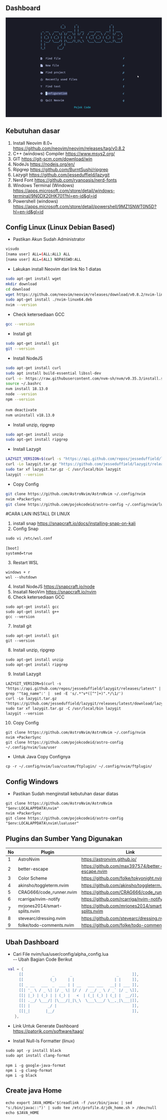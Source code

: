 ## Dashboard

![home!](img/home.png)

## Kebutuhan dasar

1. Install Neovim 8.0+ https://github.com/neovim/neovim/releases/tag/v0.8.2
2. C++ (windows) Compiler https://www.msys2.org/
3. GIT https://git-scm.com/download/win
4. NodeJs https://nodejs.org/en/
5. Ripgrep https://github.com/BurntSushi/ripgrep
6. Lazygit https://github.com/jesseduffield/lazygit
7. Nerd Font https://github.com/ryanoasis/nerd-fonts
8. Windows Terminal (Windows) https://apps.microsoft.com/store/detail/windows-terminal/9N0DX20HK701?hl=en-id&gl=id
9. Powershell (windows) https://apps.microsoft.com/store/detail/powershell/9MZ1SNWT0N5D?hl=en-id&gl=id

## Config Linux (Linux Debian Based)

- Pastikan Akun Sudah Administrator

```bash
visudo
[nama user] ALL=(ALL:ALL) ALL
[nama user] ALL=(ALL) NOPASSWD:ALL
```

- Lakukan install Neovim dari link No 1 diatas

```bash
sudo apt-get install wget
mkdir download
cd download
wget https://github.com/neovim/neovim/releases/download/v0.8.2/nvim-linux64.deb
sudo apt-get install ./nvim-linux64.deb
nvim --version
```

- Check ketersediaan GCC

```bash
gcc --version
```

- Install git

```bash
sudo apt-get install git
git --version
```

- Install NodeJS

```bash
sudo apt-get install curl
sudo apt install build-essential libssl-dev
curl -o- https://raw.githubusercontent.com/nvm-sh/nvm/v0.35.3/install.sh | bash
source ~/.bashrc
nvm install 18.13.0
node --version
npm --version

nvm deactivate
nvm uninstall v18.13.0
```

- Install unzip, ripgrep

```bash
sudo apt-get install unzip
sudo apt-get install ripgrep
```

- Install Lazygit

```bash
LAZYGIT_VERSION=$(curl -s "https://api.github.com/repos/jesseduffield/lazygit/releases/latest" | grep '"tag_name":' |  sed -E 's/.*"v*([^"]+)".*/\1/')
curl -Lo lazygit.tar.gz "https://github.com/jesseduffield/lazygit/releases/latest/download/lazygit_${LAZYGIT_VERSION}_Linux_x86_64.tar.gz"
sudo tar xf lazygit.tar.gz -C /usr/local/bin lazygit
lazygit --version
```

- Copy Config

```bash
git clone https://github.com/AstroNvim/AstroNvim ~/.config/nvim
nvim +PackerSync
git clone https://github.com/pojokcodeid/astro-config ~/.config/nvim/lua/user
```

#CARA LAIN INSTALL DI LINUX

1. install snap
   https://snapcraft.io/docs/installing-snap-on-kali
2. Config Snap

```
sudo vi /etc/wsl.conf

[boot]
systemd=true
```

3. Restart WSL

```
windows + r
wsl --shutdown
```

4. Install NodeJS
   https://snapcraft.io/node
5. Insatall NeoVim
   https://snapcraft.io/nvim
6. Check ketersediaan GCC

```
sudo apt-get install gcc
sudo apt-get install g++
gcc --version
```

7. Install git

```
sudo apt-get install git
git --version
```

8. Install unzip, ripgrep

```
sudo apt-get install unzip
sudo apt-get install ripgrep
```

9. Install Lazygit

```
LAZYGIT_VERSION=$(curl -s "https://api.github.com/repos/jesseduffield/lazygit/releases/latest" | grep '"tag_name":' |  sed -E 's/.*"v*([^"]+)".*/\1/')
curl -Lo lazygit.tar.gz "https://github.com/jesseduffield/lazygit/releases/latest/download/lazygit_${LAZYGIT_VERSION}_Linux_x86_64.tar.gz"
sudo tar xf lazygit.tar.gz -C /usr/local/bin lazygit
lazygit --version
```

10. Copy Config

```
git clone https://github.com/AstroNvim/AstroNvim ~/.config/nvim
nvim +PackerSync
git clone https://github.com/pojokcodeid/astro-config ~/.config/nvim/lua/user
```

- Untuk Java Copy Confignya

```
cp -r ~/.config/nvim/lua/custom/ftplugin/ ~/.config/nvim/ftplugin/
```

## Config Windows

- Pastikan Sudah menginstall kebutuhan dasar diatas

```
git clone https://github.com/AstroNvim/AstroNvim "$env:LOCALAPPDATA\nvim"
nvim +PackerSync
git clone https://github.com/pojokcodeid/astro-config "$env:LOCALAPPDATA\nvim\lua\user"
```

## Plugins dan Sumber Yang Digunakan

| No  | Plugin                        | Link                                             |
| --- | ----------------------------- | ------------------------------------------------ |
| 1   | AstroNvim                     | https://astronvim.github.io/                     |
| 2   | better-escape                 | https://github.com/max397574/better-escape.nvim  |
| 3   | Color Scheme                  | https://github.com/folke/tokyonight.nvim         |
| 4   | akinsho/toggleterm.nvim       | https://github.com/akinsho/toggleterm.nvim       |
| 5   | CRAG666/code_runner.nvim      | https://github.com/CRAG666/code_runner.nvim      |
| 6   | rcarriga/nvim-notify          | https://github.com/rcarriga/nvim-notify          |
| 7   | mrjones2014/smart-splits.nvim | https://github.com/mrjones2014/smart-splits.nvim |
| 8   | stevearc/dressing.nvim        | https://github.com/stevearc/dressing.nvim        |
| 9   | folke/todo-comments.nvim      | https://github.com/folke/todo-comments.nvim      |

## Ubah Dashboard

- Cari File nvim/lua/user/config/alpha_config.lua <br>
  -- Ubah Bagian Code Berikut

```lua
 val = {
      [[             _       _                    _      ]],
      [[            (_)     | |                  | |     ]],
      [[ _ __   ___  _  ___ | | __   ___ ___   __| | ___ ]],
      [[| '_ \ / _ \| |/ _ \| |/ /  / __/ _ \ / _` |/ _ \]],
      [[| |_) | (_) | | (_) |   <  | (_| (_) | (_| |  __/]],
      [[| .__/ \___/| |\___/|_|\_\  \___\___/ \__,_|\___|]],
      [[| |        _/ |                                  ]],
      [[|_|       |__/                                   ]],
    },

```

- Link Untuk Generate Dashboard <br>
  https://patorjk.com/software/taag/

- Install Null-ls Formatter (linux)

```
sudo apt -y install black
sudo apt install clang-format

npm i -g google-java-format
npm i -g clang-format
npm i -g black

```

## Create java Home

```
echo export JAVA_HOME='$(readlink -f /usr/bin/javac | sed "s:/bin/javac::")' | sudo tee /etc/profile.d/jdk_home.sh > /dev/null
echo $JAVA_HOME
```
